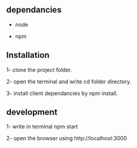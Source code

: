 ## dependancies

- node

- npm

## Installation

1- clone the project folder.

2- open the terminal and write cd folder directory.

3- install client dependancies by npm install.

## development

1- write in terminal npm start

2- open the browser using http://localhost:3000
